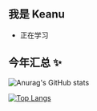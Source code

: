 ## 我是 Keanu

- 正在学习

## 今年汇总 ✨

![Anurag's GitHub stats](https://github-readme-stats.vercel.app/api?username=zkeanu&show_icons=true&theme=radical)

[![Top Langs](https://github-readme-stats.vercel.app/api/top-langs/?username=zkeanu&layout=compact)](https://github.com/anuraghazra/github-readme-stats)
